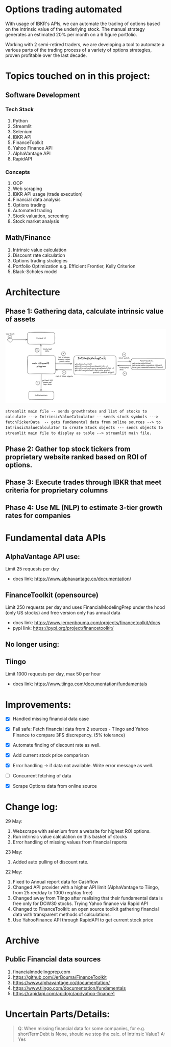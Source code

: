 # Options trading automated
With usage of IBKR's APIs, we can automate the trading of options based on the intrinsic value of the underlying stock. The manual strategy generates an estimated 20% per month on a 6 figure portfolio. 

Working with 2 semi-retired traders, we are developing a tool to automate a various parts of the trading process of a variety of options strategies, proven profitable over the last decade.

# Topics touched on in this project:
## Software Development 
### Tech Stack
1. Python
1. Streamlit
1. Selenium
1. IBKR API
1. FinanceToolkit
1. Yahoo Finance API
1. AlphaVantage API
1. RapidAPI

### Concepts
1. OOP
1. Web scraping
1. IBKR API usage (trade execution)
1. Financial data analysis
1. Options trading
1. Automated trading
1. Stock valuation, screening
1. Stock market analysis

## Math/Finance
1. Intrinsic value calculation
1. Discount rate calculation
1. Options trading strategies
1. Portfolio Optimization e.g. Efficient Frontier, Kelly Criterion
1. Black-Scholes model


# Architecture
## Phase 1: Gathering data, calculate intrinsic value of assets
![Architecture](./public/images/architecturePhase1.png)

`streamlit main file -- sends growthrates and list of stocks to calculate ---> IntrinsicValueCalculator -- sends stock symbols ---> fetchTickerData 
-- gets fundamental data from online sources --> to IntrinsicValueCalculator to create Stock objects --- sends objects to streamlit main file to display as table --> streamlit main file.
`

## Phase 2: Gather top stock tickers from proprietary website ranked based on ROI of options. 


## Phase 3: Execute trades through IBKR that meet criteria for proprietary columns


## Phase 4: Use ML (NLP) to estimate 3-tier growth rates for companies


# Fundamental data APIs
## AlphaVantage API use:
Limit 25 requests per day
- docs link: https://www.alphavantage.co/documentation/

## FinanceToolkit (opensource)
Limit 250 requests per day and uses FinancialModelingPrep under the hood (only US stocks) and free version only has annual data
- docs link: https://www.jeroenbouma.com/projects/financetoolkit/docs
- pypi link: https://pypi.org/project/financetoolkit/

## No longer using:
## Tiingo
Limit 1000 requests per day, max 50 per hour
- docs link: https://www.tiingo.com/documentation/fundamentals


# Improvements:
- [X] Handled missing financial data case
- [X] Fail safe: Fetch financial data from 2 sources - Tiingo and Yahoo Finance to compare 3FS discrepency. (5% tolerance)
- [X] Automate finding of discount rate as well.
- [X] Add current stock price comparison
- [X] Error handling -> if data not available. Write error message as well.
- [ ] Concurrent fetching of data
- [X] Scrape Options data from online source 




# Change log:
29 May:
1. Webscrape with selenium from a website for highest ROI options.
1. Run intrinsic value calculation on this basket of stocks
1. Error handling of missing values from financial reports

23 May:
1. Added auto pulling of discount rate.   


22 May:
1. Fixed to Annual report data for Cashflow
1. Changed API provider with a higher API limit (AlphaVantage to Tiingo, from 25 req/day to 1000 req/day free)
1. Changed away from Tiingo after realising that their fundamental data is free only for DOW30 stocks. Trying Yahoo finance via Rapid API
1. Changed to FinanceToolkit: an open source toolkit gathering financial data with transparent methods of calculations.
1. Use YahooFinance API through RapidAPI to get current stock price


# Archive
## Public Financial data sources
1. financialmodelingprep.com 
1. https://github.com/JerBouma/FinanceToolkit
1. https://www.alphavantage.co/documentation/
1. https://www.tiingo.com/documentation/fundamentals
1. https://rapidapi.com/apidojo/api/yahoo-finance1


# Uncertain Parts/Details:
> Q: When missing financial data for some companies, for e.g. shortTermDebt is None, should we stop the calc. of Intrinsic Value?
A: Yes
